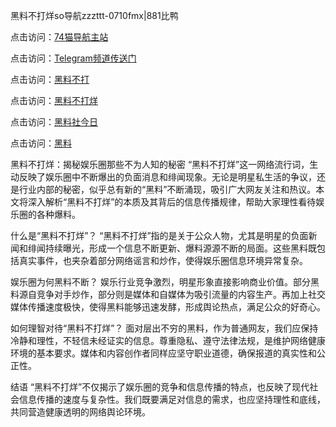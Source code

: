 黑料不打烊so导航zzzttt-0710fmx|881比鸭

点击访问：<a href="https://74mao.com/">74猫导航主站</a>

点击访问：<a href="https://74mao.com/">Telegram频道传送门</a>

点击访问：<a href="https://heiliaox6jgh3.pages.dev">黑料不打</a>

点击访问：<a href="https://heiliaokof3cy.pages.dev">黑料不打烊</a>

点击访问：<a href="https://heiliaotlyq53.pages.dev">黑料社今日</a>

点击访问：<a href="https://heiliao3gvg9x.pages.dev">黑料</a>

黑料不打烊：揭秘娱乐圈那些不为人知的秘密
“黑料不打烊”这一网络流行词，生动反映了娱乐圈中不断爆出的负面消息和绯闻现象。无论是明星私生活的争议，还是行业内部的秘密，似乎总有新的“黑料”不断涌现，吸引广大网友关注和热议。本文将深入解析“黑料不打烊”的本质及其背后的信息传播规律，帮助大家理性看待娱乐圈的各种爆料。

什么是“黑料不打烊”？
“黑料不打烊”指的是关于公众人物，尤其是明星的负面新闻和绯闻持续曝光，形成一个信息不断更新、爆料源源不断的局面。这些黑料既包括真实事件，也夹杂着部分网络谣言和炒作，使得娱乐圈信息环境异常复杂。

娱乐圈为何黑料不断？
娱乐行业竞争激烈，明星形象直接影响商业价值。部分黑料源自竞争对手炒作，部分则是媒体和自媒体为吸引流量的内容生产。再加上社交媒体传播速度极快，使得黑料能够迅速发酵，形成舆论热点，满足公众的好奇心。

如何理智对待“黑料不打烊”？
面对层出不穷的黑料，作为普通网友，我们应保持冷静和理性，不轻信未经证实的信息。尊重隐私、遵守法律法规，是维护网络健康环境的基本要求。媒体和内容创作者同样应坚守职业道德，确保报道的真实性和公正性。

结语
“黑料不打烊”不仅揭示了娱乐圈的竞争和信息传播的特点，也反映了现代社会信息传播的速度与复杂性。我们既要满足对信息的需求，也应坚持理性和底线，共同营造健康透明的网络舆论环境。

<span style="display:none;">[Canonical link](https://github.com/GLX0710/GLX0710-11)</span>
